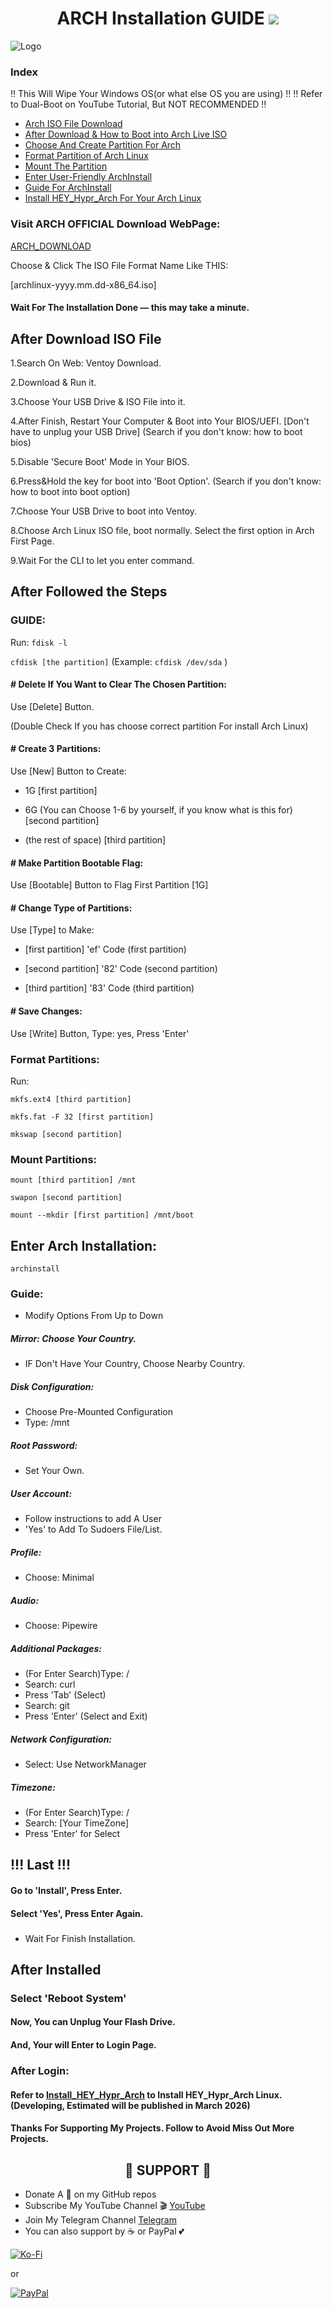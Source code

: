<h1 align="center">
  ARCH Installation GUIDE <img src="https://img.shields.io/badge/Arch%20Linux-111111.svg?logo=archlinux"/>
</h1>

![Logo](https://cdn0.iconfinder.com/data/icons/flat-round-system/512/archlinux-512.png)


### Index

‼️ This Will Wipe Your Windows OS(or what else OS you are using) ‼️
‼️ Refer to Dual-Boot on YouTube Tutorial, But NOT RECOMMENDED   ‼️

- [Arch ISO File Download](https://github.com/hey1me/ARCH_INSTALLATION/blob/main/README.md#visit-arch-official-download-webpage)
- [After Download & How to Boot into Arch Live ISO](https://github.com/hey1me/ARCH_INSTALLATION/blob/main/README.md#after-download)
- [Choose And Create Partition For Arch](https://github.com/hey1me/ARCH_INSTALLATION/blob/main/README.md#after-followed-the-steps)
- [Format Partition of Arch Linux](https://github.com/hey1me/ARCH_INSTALLATION/blob/main/README.md#format-partitions)
- [Mount The Partition](https://github.com/hey1me/ARCH_INSTALLATION/blob/main/README.md#mount-partitions)
- [Enter User-Friendly ArchInstall](https://github.com/hey1me/ARCH_INSTALLATION/blob/main/README.md#enter-arch-installation)
- [Guide For ArchInstall](https://github.com/hey1me/ARCH_INSTALLATION/blob/main/README.md#guide-1)
- [Install HEY_Hypr_Arch For Your Arch Linux](https://github.com/hey1me/ARCH_INSTALLATION/blob/main/README.md#after-installed)


### Visit ARCH OFFICIAL Download WebPage:
[ARCH_DOWNLOAD](https://geo.mirror.pkgbuild.com/iso/latest/)

Choose & Click The ISO File Format Name Like THIS:

[archlinux-yyyy.mm.dd-x86_64.iso]


#### Wait For The Installation Done — this may take a minute.


## After Download ISO File

1.Search On Web: Ventoy Download.

2.Download & Run it.

3.Choose Your USB Drive & ISO File into it.

4.After Finish, Restart Your Computer & Boot into Your BIOS/UEFI. [Don't have to unplug your USB Drive]
(Search if you don't know: how to boot bios)

5.Disable 'Secure Boot' Mode in Your BIOS.

6.Press&Hold the key for boot into 'Boot Option'.
(Search if you don't know: how to boot into boot option)

7.Choose Your USB Drive to boot into Ventoy.

8.Choose Arch Linux ISO file, boot normally. Select the first option in Arch First Page.

9.Wait For the CLI to let you enter command.


## After Followed the Steps

### GUIDE:
Run:
`fdisk -l`

`cfdisk [the partition]` (Example: `cfdisk /dev/sda` )

#### # Delete If You Want to Clear The Chosen Partition:

Use [Delete] Button.

(Double Check If you has choose correct partition For install Arch Linux)


#### # Create 3 Partitions:

Use [New] Button to Create:

- 1G  [first partition]

- 6G (You can Choose 1-6 by yourself, if you know what is this for)   [second partition]

- (the rest of space)   [third partition]


#### # Make Partition Bootable Flag:

Use [Bootable] Button to Flag First Partition [1G]


#### # Change Type of Partitions:

Use [Type] to Make:

- [first partition] 'ef' Code    (first partition)

- [second partition] '82' Code    (second partition)

- [third partition] '83' Code     (third partition)


#### # Save Changes:

Use [Write] Button, Type: yes, Press 'Enter'


### Format Partitions:

Run:

`mkfs.ext4 [third partition]`

`mkfs.fat -F 32 [first partition]`

`mkswap [second partition]`


### Mount Partitions:

`mount [third partition] /mnt`

`swapon [second partition]`

`mount --mkdir [first partition] /mnt/boot`


## Enter Arch Installation:

`archinstall`

### Guide:

- Modify Options From Up to Down

##### Mirror: Choose Your Country. 
- IF Don't Have Your Country, Choose Nearby Country.

##### Disk Configuration:
- Choose Pre-Mounted Configuration
- Type: /mnt

##### Root Password:
- Set Your Own.

##### User Account:
- Follow instructions to add A User
- 'Yes' to Add To Sudoers File/List.

##### Profile:
- Choose: Minimal

##### Audio:
- Choose: Pipewire

##### Additional Packages:
- (For Enter Search)Type: /
- Search: curl
- Press 'Tab' (Select)
- Search: git
- Press 'Enter' (Select and Exit)

##### Network Configuration:
- Select: Use NetworkManager

##### Timezone:
- (For Enter Search)Type: /
- Search: [Your TimeZone]
- Press 'Enter' for Select

## !!! Last !!!

#### Go to 'Install', Press Enter.

#### Select 'Yes', Press Enter Again.

### 
- Wait For Finish Installation.

## After Installed

### Select 'Reboot System'

#### Now, You can Unplug Your Flash Drive.

#### And, Your will Enter to Login Page.

### After Login:

#### Refer to [Install_HEY_Hypr_Arch](https://github.com/hey1me/HEY_HyprArch) to Install HEY_Hypr_Arch Linux. (Developing, Estimated will be published in March 2026)

#### Thanks For Supporting My Projects. Follow to Avoid Miss Out More Projects.


<h2 align="center">
    💌 SUPPORT 💌
</h2>

- Donate A 🌟 on my GitHub repos
- Subscribe My YouTube Channel 🎬 [YouTube](https://www.youtube.com/@hey1me)
- Join My Telegram Channel [Telegram](https://t.me/Hey_HyprArch)
- You can also support by ☕ or PayPal 💕

[![Ko-Fi](https://img.shields.io/badge/Ko--fi-F16061?style=for-the-badge&logo=ko-fi&logoColor=white)](https://ko-fi.com/hey1me)

or

[![PayPal](https://img.shields.io/badge/PayPal-00457C?style=for-the-badge&logo=paypal&logoColor=white)](https://paypal.me/TengQing1016)
